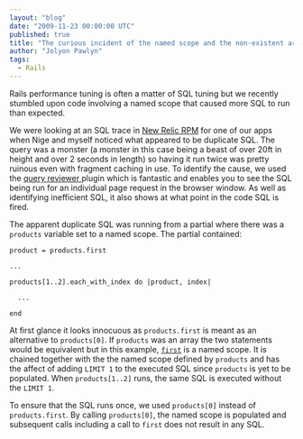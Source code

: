 ```yaml
---
layout: "blog"
date: "2009-11-23 00:00:00 UTC"
published: true
title: "The curious incident of the named scope and the non-existent array"
author: "Jolyon Pawlyn"
tags:
  - Rails
---
```


<p>Rails performance tuning is often a matter of SQL tuning but we recently stumbled upon code involving a named scope that caused more SQL to run than expected.</p>
<p>We were looking at an SQL trace in <a href="http://www.newrelic.com/">New Relic RPM</a> for one of our apps when Nige and myself noticed what appeared to be duplicate SQL. The query was a monster (a monster in this case being a beast of over 20ft in height and over 2 seconds in length) so having it run twice was pretty ruinous even with fragment caching in use. To identify the cause, we used the <a href="http://code.google.com/p/query-reviewer/">query reviewer </a> plugin which is fantastic and enables you to see the SQL being run for an individual page request in the browser window. As well as identifying inefficient SQL, it also shows at what point in the code SQL is fired.</p>
<p>The apparent duplicate SQL was running from a partial where there was a <code>products</code> variable set to a named scope. The partial contained:</p>
<div class="code_example"><code>product = products.first<br />
...<br />
products[1..2].each_with_index do |product, index|<br />
&nbsp;&nbsp;...<br />
end </code></div>
<p>At first glance it looks innocuous as <code>products.first</code> is meant as an alternative to <code>products[0]</code>. If <code>products</code> was an array the two statements would be equivalent but in this example, <a href="http://api.rubyonrails.org/classes/ActiveRecord/NamedScope/Scope.html"><code>first</code></a> is a named scope. It is chained together with the the named scope defined by <code>products</code> and has the affect of adding <code>LIMIT 1</code> to the executed SQL since <code>products</code> is yet to be populated. When <code>products[1..2]</code> runs, the same SQL is executed without the <code>LIMIT 1</code>.</p>
<p>To ensure that the SQL runs once, we used <code>products[0]</code> instead of <code>products.first</code>. By calling <code>products[0]</code>, the named scope is populated and subsequent calls including a call to <code>first</code> does not result in any SQL.</p>

